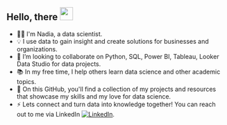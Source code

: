 ## Hello, there <img src="https://raw.githubusercontent.com/MartinHeinz/MartinHeinz/master/wave.gif" width="30px" height="30px" />

- 👩‍💼 I'm Nadia, a data scientist. 
- 💡 I use data to gain insight and create solutions for businesses and organizations.
- 🤝 I’m looking to collaborate on Python, SQL, Power BI, Tableau, Looker Data Studio for data projects.
- 📚 In my free time, I help others learn data science and other academic topics.
- 🌱 On this GitHub, you'll find a collection of my projects and resources that showcase my skills and my love for data science. 
- ⚡ Lets connect and turn data into knowledge together! You can reach out to me via LinkedIn [![LinkedIn][1.1]][1].

<!-- links for LinkedIn Icon-->

[1.1]: https://raw.githubusercontent.com/MartinHeinz/MartinHeinz/master/linkedin-3-16.png (LinkedIn icon without padding)


<!-- links to my LinkedIn-->


[1]: https://www.linkedin.com/in//nadia-hartini-kusumawijaya/
